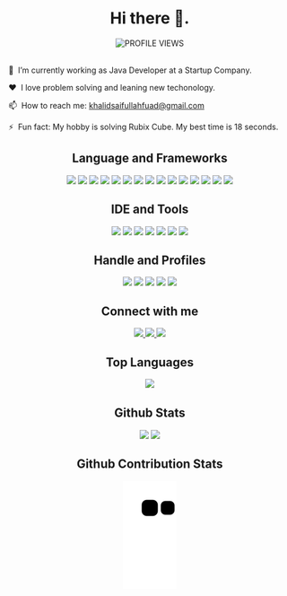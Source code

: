 
<h1 align="center"> Hi there 👋.</h1> 

<div align='center'> 

<img src="https://komarev.com/ghpvc/?username=khalidsaifullahfuad&color=blue&style=flat-square&label=PROFILE+VIEWS" alt="PROFILE VIEWS"/>
 
</div><br/>

🔭 &nbsp;I’m currently working as Java Developer at a Startup Company.

❤️ &nbsp;I love problem solving and leaning new techonology.

📫 &nbsp;How to reach me: khalidsaifullahfuad@gmail.com

⚡ &nbsp;Fun fact: My hobby is solving Rubix Cube. My best time is 18 seconds.


<h2 align="center"> Language and Frameworks </h2>

<div align='center'>
  
<img src="https://img.shields.io/badge/Java-ED8B00?style=for-the-badge&logo=java&logoColor=white"/>
<img src="https://img.shields.io/badge/C-00599C?style=for-the-badge&logo=c&logoColor=white"/>
<img src="https://img.shields.io/badge/c++-00599C?style=for-the-badge&logo=c%2B%2B&logoColor=white"/>
<img src="https://img.shields.io/badge/JavaScript-F7DF1E?style=for-the-badge&logo=javascript&logoColor=black" />
<img src="https://img.shields.io/badge/jQuery-0769AD?style=for-the-badge&logo=jquery&logoColor=white" />
<img src="https://img.shields.io/badge/Python-646464?style=for-the-badge&logo=python" />
<img src="https://img.shields.io/badge/HTML5-E34F26?style=for-the-badge&logo=html5&logoColor=white" />
<img src="https://img.shields.io/badge/CSS3-1572B6?style=for-the-badge&logo=css3&logoColor=white" />
<img src="https://img.shields.io/badge/Bootstrap-563D7C?style=for-the-badge&logo=bootstrap&logoColor=white" />
<img src="https://img.shields.io/badge/Spring-6DB33F?style=for-the-badge&logo=spring&logoColor=white" />
<img src="https://img.shields.io/badge/SpringBoot-6DB33F?style=for-the-badge&logo=springboot&logoColor=white" />
<img src="https://img.shields.io/badge/Android-3DDC84?style=for-the-badge&logo=android&logoColor=white" />
<img src="https://img.shields.io/badge/PostgreSQL-316192?style=for-the-badge&logo=postgresql&logoColor=white" />
<img src="https://img.shields.io/badge/firebase-FFA611?style=for-the-badge&logo=firebase&logoColor=white" />
<img src="https://img.shields.io/badge/SQLite-07405E?style=for-the-badge&logo=sqlite&logoColor=white" />

</div>

<h2 align="center"> IDE and Tools </h2>

<div align='center'>
  
<img src="https://img.shields.io/badge/VS%20Code-0078d7?style=for-the-badge&logo=visualstudiocode&logoColor=white" />
<img src="https://img.shields.io/badge/Android%20Studio-073042?style=for-the-badge&logo=androidstudio" />
<img src="https://img.shields.io/badge/Eclipse-2b2152?style=for-the-badge&logo=eclipse&logoColor=ef8f1d" />
<img src="https://img.shields.io/badge/IntelliJ%20IDEA-99509d?style=for-the-badge&logo=intellijidea" />
<img src="https://img.shields.io/badge/Markdown-000000?style=for-the-badge&logo=markdown&logoColor=white" />
<img src="https://img.shields.io/badge/netlify-%23000000.svg?style=for-the-badge&logo=netlify&logoColor=#00C7B7" />
<img src="https://img.shields.io/badge/vercel-%23000000.svg?style=for-the-badge&logo=vercel&logoColor=white" />
  
</div>

<h2 align="center">Handle and Profiles</h2>

<div align="center">
            
<a href="https://www.hackerrank.com/khalidsaifullah"><img src="https://img.shields.io/badge/-Hackerrank-2EC866?style=for-the-badge&logo=HackerRank&logoColor=black"/></a>
<a href="https://leetcode.com/KhalidSaifullahFuad"><img src="https://img.shields.io/badge/LeetCode-000000?style=for-the-badge&logo=LeetCode&logoColor=#d16c06"/></a>
<a href="https://www.codechef.com/users/khalidsaifulla"><img src="https://img.shields.io/badge/CodeChef-%23964B00.svg?style=for-the-badge&logo=CodeChef&logoColor=white"/></a>
<a href="https://codeforces.com/profile/FUAD404"><img src="https://img.shields.io/badge/Codeforces-445f9d?style=for-the-badge&logo=Codeforces&logoColor=white"/></a>
<a href="https://codepen.io/khalidsaifullahfuad"><img src="https://img.shields.io/badge/Codepen-000000?style=for-the-badge&logo=codepen&logoColor=white"/></a>
  
</div>

<h2 align="center"> Connect with me</h2>

<div align="center">
  
<a href="https://www.linkedin.com/in/khalidsaifullahfuad/"><img src="https://img.shields.io/badge/LinkedIn-0077B5?style=for-the-badge&logo=linkedin&logoColor=white"/>
<a href="https://twitter.com/khalidsaiffuad"><img src="https://img.shields.io/badge/Twitter-1DA1F2?style=for-the-badge&logo=twitter&logoColor=white"/>
<a href="mailto:khalidsaifullahfuad@gmail.com"><img src="https://img.shields.io/badge/Gmail-D14836?style=for-the-badge&logo=gmail&logoColor=white"/></a>

<!-- 
[![Facebook Badge](https://img.shields.io/badge/Facebook-1877F2?style=for-the-badge&logo=facebook&logoColor=white)](https://facebook.com/khalid.saifullah.fuad)
-->  
</div>

<h2 align="center">Top Languages</h2>

<div align="center">

<img src="https://github-readme-stats.vercel.app/api/top-langs/?username=khalidsaifullahfuad&layout=compact&langs_count=6"/>

</div>

<h2 align="center">Github Stats</h2>

<div align="center">

<img src="https://github-readme-streak-stats.herokuapp.com/?user=khalidsaifullahfuad"/>
<img src="https://github-readme-stats.vercel.app/api?username=khalidsaifullahfuad&show_icons=true"/>

</div>

<h2 align="center">Github Contribution Stats</h2>

<div align="center">
 
<img src="https://github.com/khalidsaifullahfuad/khalidsaifullahfuad/blob/output/github-contribution-grid-snake.svg" alt="snake">

</div>
